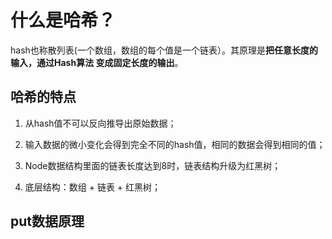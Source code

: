 # 什么是哈希？

hash也称散列表(一个数组，数组的每个值是一个链表）。其原理是**把任意长度的输入，通过Hash算法
变成固定长度的输出**。

## 哈希的特点

1. 从hash值不可以反向推导出原始数据；

2. 输入数据的微小变化会得到完全不同的hash值，相同的数据会得到相同的值；

3. Node数据结构里面的链表长度达到8时，链表结构升级为红黑树；

4. 底层结构：数组 + 链表 + 红黑树；

## put数据原理

